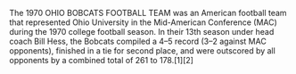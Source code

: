 The 1970 OHIO BOBCATS FOOTBALL TEAM was an American football team that represented Ohio University in the Mid-American Conference (MAC) during the 1970 college football season. In their 13th season under head coach Bill Hess, the Bobcats compiled a 4–5 record (3–2 against MAC opponents), finished in a tie for second place, and were outscored by all opponents by a combined total of 261 to 178.[1][2]
